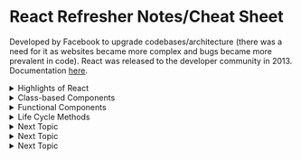 # React Refresher Notes/Cheat Sheet

Developed by Facebook to upgrade codebases/architecture (there was a need for it as websites became more complex and bugs became more prevalent in code). React was released to the developer community in 2013. Documentation [here](https://reactjs.org/).

<details><summary>Highlights of React</summary>
  
#### 1. DOM Manipulation

The DOM (Document Object Model) is used to display websites through JavaScript (vanilla JS uses imperative style). <strong>Imperative</strong> style directly performs an action for each and every part of an app in response to various user events. The developer must explicitly state each step of how something should be done in order to <strong>repaint</strong> (change an element and add it onto a page) and <strong>reflow</strong> (recalculate layout of the page). This makes it difficult to see relationships between events as the page flow/layout becomes more complex. In React, declarative style is used, instead. <strong>Declarative</strong> style holds the state (data) which allows React to find the best way to manipulate the DOM to load that information. The different states are accounted for in one place which means cleaner and more efficient code quality, as well as faster load time. 

#### 2. Component Architecture

React works heavily with reusable components that can be copied over to various areas on a page or even into other projects. Small components are built and added together to make larger ones. Components are created as JavaScript functions that receive a prop (attribute) and returns something that <em>looks like</em> HTML called JSX. Each component has one "job" and does it well.

#### 3. Data Flow

React follows a <strong>unilateral</strong> data flow from top to bottom which makes it easier to debug code. It creates a virtual DOM that is a treelike object which gives React the ability to look at the blueprint of what needs to be built and modifies the DOM for us. Any time the state (data) changes, React intercepts that and updates the DOM as needed.

#### 4. Library

React only focuses on the <strong>UI (user-interface)</strong> which is why it is considered a <strong>library</strong> rather than a framework. Frameworks give developers all the tools necessary to build an application, whereas libraries provide the core of some functionality (React provides the UI). With React, other modules/libraries can be used to mix and match and customized as needed. React doesn't make assumptions on the tech stack being used, and so it also has cross-platform interactivity (e.g. React Native, React360).
</details>
<details><summary>Class-based Components</summary>

Both functions and classes can be written to return HTML. Class-based components in React have many functionality in them.

##### General Syntax
```
class App extends Component {
  render() {
    return (
    // any JSX (HTML-like syntax in React)
    );
  }
}
```
By using class, there is now access to state. <strong>State</strong> is an object with properties that can be accessed at any point inside class. To access state, call a constructor. This allows us to use this state as many times as possible. 

##### Access State with Class
```
class App extends Component {
  constructor() {
    super();
    
    this.state = {
      // any form of state object
      name: 'Example'
    };
  }

  render() {
    return (
      // render the state from class
      <p>{this.state.name}</p>
      // when user clicks the button, the text above will change based on what is declared in state
      // note that anything inside {} is a JS expression
      <button onClick={() => this.setState({ string: 'Different example' })}>Click me</button>
    )
  }
}
```

Keep in mind that since React follows unilateral data flow, when the state changes, it re-renders the component to display the change.
</details>

<details><summary>Functional Components</summary>

Functional components are simply JavaScript functions. 

##### General Syntax
```
function App() {
  return (
    <div>
      <p>Hi</p>
    </div>
  );
}
```

Components take in props (properties that are passed into the component and come out as objects). Children are anything in between tags.

```
<div> {props.child} </div>
```
#### State vs Props
Specific state lives in one location and trickles down as props. Props are pieces of data passed into a child component from the parent while state is data controlled within a component. This is why state is mutable while props are immutable.

![](https://www.techdiagonal.com/wp-content/uploads/2019/09/react-props-blog-image-design-2.jpg)
</details>

<details><summary>Life Cycle Methods</summary>

Life cycle methods get called at different stages of when built-in React components gets rendered.
#### componentDidMount
In this life cycle method, React renders the component on the page and when it does that, it calls the block of code inside the function.

</details>

<details><summary>Next Topic</summary>

#### 
</details>

<details><summary>Next Topic</summary>

#### 
</details>

<details><summary>Next Topic</summary>

#### 
</details>
